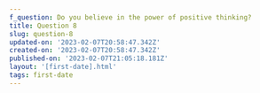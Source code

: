 ```yaml
---
f_question: Do you believe in the power of positive thinking?
title: Question 8
slug: question-8
updated-on: '2023-02-07T20:58:47.342Z'
created-on: '2023-02-07T20:58:47.342Z'
published-on: '2023-02-07T21:05:18.181Z'
layout: '[first-date].html'
tags: first-date
---
```



